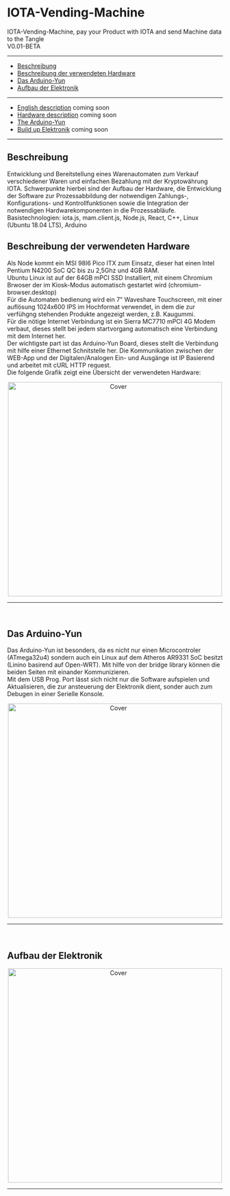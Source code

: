 # IOTA-Vending-Machine
IOTA-Vending-Machine, pay your Product with IOTA and send Machine data to the Tangle
<br>
V0.01-BETA 

* * *

+ [Beschreibung](#german)
+ [Beschreibung der verwendeten Hardware](#hardware)
+ [Das Arduino-Yun](#arduinoyun)
+ [Aufbau der Elektronik](#elektronik)
***
+ [English description](#english) coming soon
+ [Hardware description](#harwareE) coming soon
+ [The Arduino-Yun](#arduinoyunE)
+ [Build up Elektronik](#elektronikE) coming soon

* * *
<a name="german"></a><h2>Beschreibung</h2>
Entwicklung und Bereitstellung eines Warenautomaten zum Verkauf verschiedener Waren und einfachen Bezahlung mit der Kryptowährung IOTA. Schwerpunkte hierbei sind der Aufbau der Hardware, die Entwicklung der Software zur Prozessabbildung der notwendigen Zahlungs-, Konfigurations- und Kontrollfunktionen sowie die Integration der notwendigen Hardwarekomponenten in die Prozessabläufe.
<br>
Basistechnologien: iota.js, mam.client.js, Node.js, React, C++, Linux (Ubuntu 18.04 LTS), Arduino


<a name="hardware"></a><h2>Beschreibung der verwendeten Hardware</h2>
Als Node kommt ein MSI 98I6 Pico ITX zum Einsatz, dieser hat einen Intel Pentium N4200 SoC QC bis zu 2,5Ghz und 4GB RAM.
<br>
Ubuntu Linux ist auf der 64GB mPCI SSD Installiert, mit einem Chromium Brwoser der im Kiosk-Modus automatisch gestartet wird (chromium-browser.desktop)
<br>
Für die Automaten bedienung wird ein 7" Waveshare Touchscreen, mit einer auflösung 1024x600 IPS im Hochformat verwendet, in dem die zur verfühgng stehenden Produkte angezeigt werden, z.B. Kaugummi.
<br>
Für die nötige Internet Verbindung ist ein Sierra MC7710 mPCI 4G Modem verbaut, dieses stellt bei jedem startvorgang automatisch eine Verbindung mit dem Internet her.
<br>
Der wichtigste part ist das Arduino-Yun Board, dieses stellt die Verbindung mit hilfe einer Ethernet Schnitstelle her. Die Kommunikation zwischen der WEB-App und der Digitalen/Analogen Ein- und Ausgänge ist IP Basierend und arbeitet mit cURL HTTP request.
<br>
Die folgende Grafik zeigt eine Übersicht der verwendeten Hardware:
<br>
<p><center><img src="https://oxinon.com/wp-content/uploads/2019/02/KomponentAll5.png" alt="Cover" width="500"></center></p>
<hr>

<br>
<a name="arduinoyun"></a><h2>Das Arduino-Yun</h2>
Das Arduino-Yun ist besonders, da es nicht nur einen Microcontroler (ATmega32u4) sondern auch ein Linux auf dem Atheros AR9331 SoC besitzt (Linino basirend auf Open-WRT). Mit hilfe von der bridge library können die beiden Seiten mit einander Kommunizieren. 
<br>
Mit dem USB Prog. Port lässt sich nicht nur die Software aufspielen und Aktualisieren, die zur ansteuerung der Elektronik dient, sonder auch zum Debugen in einer Serielle Konsole.
<br>
<p><center><img src="https://oxinon.com/wp-content/uploads/2019/02/BridgeBlockDiag-2.png" alt="Cover" width="500"></center></p>
<hr>

<br>
<a name="elektronik"></a><h2>Aufbau der Elektronik</h2>
<p><center><img src="https://oxinon.com/wp-content/uploads/2019/02/fritzing.png" alt="Cover" width="500"></center></p>
<hr>
<br>

